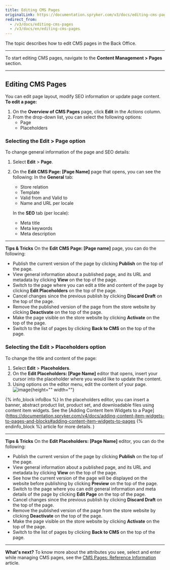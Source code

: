 ```yaml
---
title: Editing CMS Pages
originalLink: https://documentation.spryker.com/v3/docs/editing-cms-pages
redirect_from:
  - /v3/docs/editing-cms-pages
  - /v3/docs/en/editing-cms-pages
---
```


The topic describes how to edit CMS pages in the Back Office.
***
To start editing CMS pages, navigate to the **Content Management > Pages** section.
***
## Editing CMS Pages
You can edit page layout, modify SEO information or update page content.
**To edit a page:**
1. On the **Overview of CMS Pages** page, click **Edit** in the _Actions_ column.
2. From the drop-down list, you can select the following options:
    * Page
    * Placeholders

### Selecting the Edit > Page option
To change general information of the page and SEO details:
1. Select **Edit** > **Page**.
2.  On the **Edit CMS Page: [Page Name]** page that opens, you can see the following:
    In the **General** tab:
    * Store relation
    * Template
    * Valid from and Valid to
    * Name and URL per locale
   
    In the **SEO** tab (per locale): 
    * Meta title
    * Meta keywords
    * Meta description 
***
**Tips & Tricks**
On the **Edit CMS Page: [Page name]** page, you can do the following:

* Publish the current version of the page by clicking **Publish** on the top of the page.
* View general information about a published page, and its URL and metadata by clicking **View** on the top of the page.
* Switch to the page where you can edit a title and content of the page by clicking **Edit Placeholders** on the top of the page.
* Cancel changes since the previous publish by clicking **Discard Draft** on the top of the page.
* Remove the published version of the page from the store website by clicking **Deactivate** on the top of the page.
* Make the page visible on the store website by clicking **Activate** on the top of the page.
* Switch to the list of pages by clicking **Back to CMS** on the top of the page.

### Selecting the Edit > Placeholders option
To change the title and content of the page:
1. Select **Edit** > **Placeholders**.
2.  On the **Edit Placeholders: [Page Name]** editor that opens, insert your cursor into the placeholder where you would like to update the content.
3.  Using options on the editor menu, edit the content of your page.
![image](https://spryker.s3.eu-central-1.amazonaws.com/docs/User+Guides/Back+Office+User+Guides/Content+Management+System/Pages/Editing+CMS+Pages/placeholders.png){height="" width=""}

{% info_block infoBox %}
In the placeholders editor, you can insert a banner, abstract product list, product set, and downloadable files using content item widgets. See the [Adding Content Item Widgets to a Page](https://documentation.spryker.com/v4/docs/adding-content-item-widgets-to-pages-and-blocks#adding-content-item-widgets-to-pages
{% endinfo_block %} article for more details. )
***
**Tips & Tricks**
On the **Edit Placeholders: [Page Name]** editor, you can do the following:

* Publish the current version of the page by clicking **Publish** on the top of the page.
* View general information about a published page, and its URL and metadata by clicking **View** on the top of the page.
* See how the current version of the page will be displayed on the website before publishing by clicking **Preview** on the top of the page.
* Switch to the page where you can edit general information and meta details of the page by clicking **Edit Page** on the top of the page.
* Cancel changes since the previous publish by clicking **Discard Draft** on the top of the page.
* Remove the published version of the page from the store website by clicking **Deactivate** on the top of the page.
* Make the page visible on the store website by clicking **Activate** on the top of the page.
* Switch to the list of pages by clicking **Back to CMS** on the top of the page.
***
**What's next?**
To know more about the attributes you see, select and enter while managing CMS pages, see the [CMS Pages: Reference Information](/docs/scos/user/user-guides/202001.0/back-office-user-guide/content-management/pages/references/cms-pages-reference-information.html) article.
